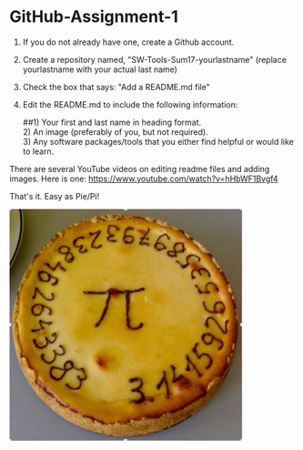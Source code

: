 # GitHub-Assignment-1

1.  If you do not already have one, create a Github account.
2.  Create a repository named, "SW-Tools-Sum17-yourlastname" (replace yourlastname with your actual last name)
3.  Check the box that says: "Add a README.md file"
4.  Edit the README.md to include the following information:

      ##1\)  Your first and last name in heading format.  
      2\)  An image (preferably of you, but not required).  
      3\)  Any software packages/tools that you either find helpful or would like to learn.
    
There are several YouTube videos on editing readme files and adding images.  Here is one:  https://www.youtube.com/watch?v=hHbWF1Bvgf4 

That's it.  Easy as Pie/Pi!

![Pie/Pi Picture](Pi.JPG)
